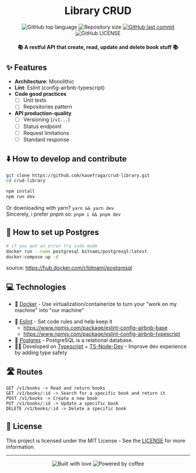 <h1 align="center">Library CRUD</h1>

<p align="center">
  <img
    alt="GitHub top language"
    src="https://img.shields.io/github/languages/top/kauefraga/crud-library.svg"
  />
  <img
    alt="Repository size"
    src="https://img.shields.io/github/repo-size/kauefraga/crud-library.svg"
  />
  <a href="https://github.com/kauefraga/crud-library/commits/main">
    <img
      alt="GitHub last commit"
      src="https://img.shields.io/github/last-commit/kauefraga/crud-library.svg"
    />
  </a>
  <img
    alt="GitHub LICENSE"
    src="https://img.shields.io/github/license/kauefraga/crud-library.svg"
  />
</p>

<h4 align="center">📚 A restful API that create, read, update and delete book stuff 📚</h4>

## ✨ Features

- **Architecture**: Monolithic
- **Lint**: Eslint (config-airbnb-typescript)
- **Code good practices**
  - [ ] Unit tests
  - [ ] Repositories pattern
- **API production-quality**
  - [ ] Versioning (`/v1...`)
  - [ ] Status endpoint
  - [ ] Request limitations
  - [ ] Standard response

## ⬇️ How to develop and contribute

```bash
git clone https://github.com/kauefraga/crud-library.git
cd crud-library

npm install
npm run dev
```
Or downloading with yarn? `yarn && yarn dev`
<br/>
Sincerely, i prefer pnpm so: `pnpm i && pnpm dev`

## 🐳 How to set up Postgres
```sh
# if you get an error try sudo mode
docker run --name postgresql bitnami/postgresql:latest
docker-compose up -d
```
source: https://hub.docker.com/r/bitnami/postgresql

## 💻 Technologies

- 🐳 [Docker](https://www.docker.com) - Use virtualization/containerize to turn your "work on my machine" into "our machine"
<!-- - 🤫 [Dotenv](https://npmjs.com/package/dotenv) - We must hide our secret keys, with dotenv we can load env variables into `process.env` more easily -->
- 💄 [Eslint](https://eslint.org) - Set code rules and help keep it
  - https://www.npmjs.com/package/eslint-config-airbnb-base
  - https://www.npmjs.com/package/eslint-config-airbnb-typescript
- 🐘 [Postgres](https://www.postgresql.org) - PostgreSQL is a relational database.
- 🧑‍💻 Developed on [Typescript](https://typescriptlang.org) + [TS-Node-Dev](https://npmjs.com/package/ts-node-dev) - Improve dev experience by adding type safety

## 🛣 Routes

```
GET /v1/books -> Read and return books
GET /v1/books/:id -> Search for a specific book and return it
POST /v1/books -> Create a new book
PUT /v1/books/:id -> Update a specific book
DELETE /v1/books/:id -> Delete a specific book
```

## 📝 License

This project is licensed under the MIT License - See the [LICENSE](https://github.com/kauefraga/crud-library/blob/main/LICENSE) for more information.

---

<div align="center">
  <img alt="Built with love" src="https://forthebadge.com/images/badges/built-with-love.svg">
  <img alt="Powered by coffee" src="https://forthebadge.com/images/badges/powered-by-coffee.svg">
</div>
